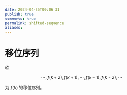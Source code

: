 ```yaml
---
date: 2024-04-25T00:06:31
publish: true
comments: true
permalink: shifted-sequence
aliases:
---
```


# 移位序列

称

$$
\cdots, f(k+2), f(k+1), \cdots, f(k-1), f(k-2), \cdots
$$

为 $f(k)$ 的移位序列。
